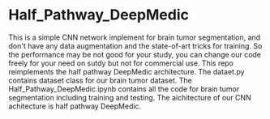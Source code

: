 # Half_Pathway_DeepMedic
This is a simple CNN network implement for brain tumor segmentation, and don't have any data augmentation and the state-of-art tricks for training. So the performance may be not good for your study, you can change our code freely for your need on sutdy but not for commercial use.
This repo reimplements the half pathway DeepMedic architecture. The dataet.py contains dataset class for our brain tumor dataset. The Half_Pathway_DeepMedic.ipynb contains all the code for brain tumor segmentation including training and testing. The aichitecture of our CNN achitecture is half pathway DeepMedic.
